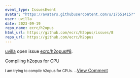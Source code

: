 ```yaml
---
event_type: IssuesEvent
avatar: "https://avatars.githubusercontent.com/u/17551415?"
user: uvilla
date: 2023-09-19
repo_name: ecrc/h2opus
html_url: https://github.com/ecrc/h2opus/issues/8
repo_url: https://github.com/ecrc/h2opus
---
```


<a href='https://github.com/uvilla' target='_blank'>uvilla</a> open issue <a href='https://github.com/ecrc/h2opus/issues/8' target='_blank'>ecrc/h2opus#8</a>.

<p>Compiling h2opus for CPU</p><small>I am trying to compile h2opus for CPUs....</small><a href='https://github.com/ecrc/h2opus/issues/8' target='_blank'>View Comment</a>